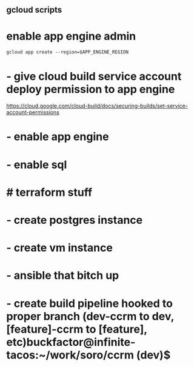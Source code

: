 
## gcloud scripts
# enable app engine admin
```
gcloud app create --region=$APP_ENGINE_REGION

```

# - give cloud build service account deploy permission to app engine
https://cloud.google.com/cloud-build/docs/securing-builds/set-service-account-permissions

# - enable app engine
# - enable sql


# # terraform stuff
# - create postgres instance
# - create vm instance
# - ansible that bitch up
# - create build pipeline hooked to proper branch (dev-ccrm to dev, [feature]-ccrm to [feature], etc)buckfactor@infinite-tacos:~/work/soro/ccrm (dev)$



<!-- 
gcloud iam service-accounts create sa-$PROJECT_ID
gcloud iam service-accounts list

gcloud iam service-accounts add-iam-policy-binding sa-$PROJECT_ID@$PROJECT_ID.iam.gserviceaccount.com \
  --member='serviceAccount:sa-$PROJECT_ID@$PROJECT_ID.iam.gserviceaccount.com' \
  --role='roles/cloudsql.admin'

gcloud iam service-accounts add-iam-policy-binding sa-PROJECT-ID@PROJECT-ID.iam.gserviceaccount.com \
  --member='serviceAccount:sa-PROJECT-ID@PROJECT-ID.iam.gserviceaccount.com' \
  --role='roles/cloudsql.admin' -->